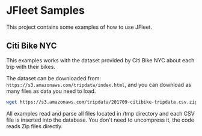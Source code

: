 JFleet Samples
======

This project contains some examples of how to use JFleet. 

Citi Bike NYC
------

This examples works with the dataset provided by Citi Bike NYC about each trip with their bikes.

The dataset can be downloaded from: `https://s3.amazonaws.com/tripdata/index.html`, and you can download as many files as data you need to load.

 ```bash
wget https://s3.amazonaws.com/tripdata/201709-citibike-tripdata.csv.zip /tmp
 ```

All examples read and parse all files located in /tmp directory and each CSV file is inserted into the database. You don't need to uncompress it, the code reads Zip files directly.


